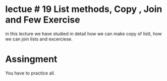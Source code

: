 # lectue # 19 List methods, Copy , Join and Few Exercise

in this lecture we have studied in detail how we can make copy of listt, how we can join lists and excerciese.

# Assingment 

You have to practice all.
